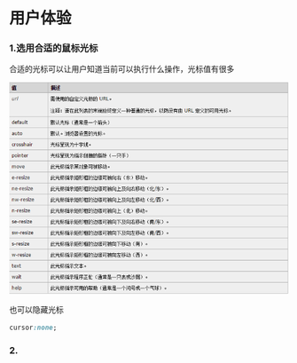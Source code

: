# 用户体验

### 1.选用合适的鼠标光标
合适的光标可以让用户知道当前可以执行什么操作，光标值有很多

![enter description here][1]

也可以隐藏光标

``` css
cursor:none;
```


### 2. 


  [1]: ./images/01-1.png "01-1.png"